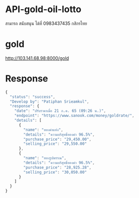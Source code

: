 # API-gold-oil-lotto
สามารถ สนับสนุน ได้ที่ 0983437435 กสิกรไทย 
# gold
http://103.141.68.98:8000/gold
# Response
```javascript
{
  "status": "success",
  "Develop by": "Patiphan Srieamkul",
  "response": {
    "date": "ปรับราคาเมื่อ 21 ก.ค. 65 (09:26 น.)",
    "endpoint": "https://www.sanook.com/money/goldrate/",
    "details": [
      {
        "name": "ทองคำแท่ง",
        "details": "ความบริสุทธิ์ทองคำ 96.5%",
        "purchase_price": "29,450.00",
        "selling_price": "29,550.00"
      },
      {
        "name": "ทองรูปพรรณ",
        "details": "ความบริสุทธิ์ทองคำ 96.5%",
        "purchase_price": "28,925.28",
        "selling_price": "30,050.00"
      }
    ]
  }
}
```

